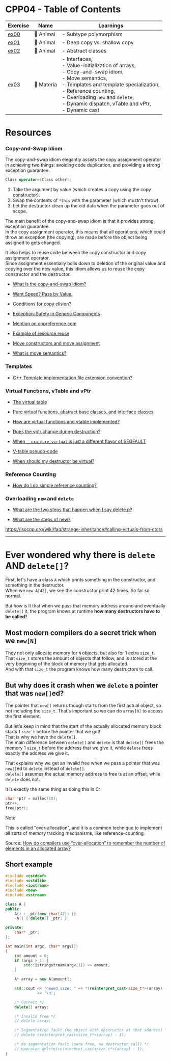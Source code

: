# CPP04 - Table of Contents

| Exercise     | Name       | Learnings                                                                                                                                                                                                                                                                             |
| ------------ | ---------- | ------------------------------------------------------------------------------------------------------------------------------------------------------------------------------------------------------------------------------------------------------------------------------------- |
| [ex00](ex00) | 🐾 Animal  | - Subtype polymorphism                                                                                                                                                                                                                                                                |
| [ex01](ex01) | 🧠 Animal  | - Deep copy vs. shallow copy                                                                                                                                                                                                                                                          |
| [ex02](ex02) | 💭 Animal  | - Abstract classes                                                                                                                                                                                                                                                                    |
| [ex03](ex03) | 🔮 Materia | - Interfaces, <br> - Value-initialization of arrays, <br> - Copy-and-swap idiom, <br> - Move semantics, <br> - Templates and template specialization, <br> - Reference counting, <br> - Overloading `new` and `delete`, <br> - Dynamic dispatch, vTable and vPtr, <br> - Dynamic cast |

# Resources

### Copy-and-Swap Idiom

The copy-and-swap idiom elegantly assists the copy assignment operator in achieving two things: avoiding code duplication, and providing a strong exception guarantee.

```c++
Class operator=(Class other);
```

  1. Take the argument by value (which creates a copy using the copy constructor).
  2. Swap the contents of `*this` with the parameter (which mustn't throw).
  3. Let the destructor clean up the old data when the parameter goes out of scope.

The main benefit of the copy-and-swap idiom is that it provides strong exception guarantee.<br>
In the copy assignment operator, this means that all operations, which could throw an exception (the copying), are made before the object being assigned to gets changed.

It also helps to reuse code between the copy constructor and copy assignment operator.<br>
Since assignment essentially boils down to deletion of the original value and copying over the new value, this idiom allows us to reuse the copy constructor and the destructor.

- [What is the copy-and-swap idiom?](https://stackoverflow.com/questions/3279543/what-is-the-copy-and-swap-idiom)

- [Want Speed? Pass by Value.](https://web.archive.org/web/20140113221447/http://cpp-next.com/archive/2009/08/want-speed-pass-by-value/)

- [Conditions for copy elision?](https://stackoverflow.com/questions/6383639/conditions-for-copy-elision)

- [Exception-Safety in Generic Components](https://www.boost.org/community/exception_safety.html)

- [Mention on cppreference.com](https://en.cppreference.com/w/cpp/language/operators#Assignment_operator)

- [Example of resource reuse](https://en.cppreference.com/w/cpp/language/copy_assignment#Example)

- [Move constructors and move assignment](https://www.learncpp.com/cpp-tutorial/move-constructors-and-move-assignment/)

- [What is move semantics?](https://stackoverflow.com/questions/3106110/what-is-move-semantics)

### Templates

- [C++ Template implementation file extension convention?](https://stackoverflow.com/a/77060142/24880406)

### Virtual Functions, vTable and vPtr

- [The virtual table](https://www.learncpp.com/cpp-tutorial/the-virtual-table/)

- [Pure virtual functions, abstract base classes, and interface classes](https://www.learncpp.com/cpp-tutorial/pure-virtual-functions-abstract-base-classes-and-interface-classes/)

- [How are virtual functions and vtable implemented?](https://stackoverflow.com/questions/99297/how-are-virtual-functions-and-vtable-implemented)

- [Does the vptr change during destruction?](https://stackoverflow.com/questions/7916833/does-the-vptr-change-during-destruction)

- [When `__cxa_pure_virtual` is just a different flavor of SEGFAULT](https://uvdn7.github.io/pure_virtual/)

- [V-table pseudo-code](https://isocpp.org/wiki/faq/virtual-functions#dyn-binding2)

- [When should my destructor be virtual?](https://isocpp.org/wiki/faq/virtual-functions#virtual-dtors)

### Reference Counting

- [How do I do simple reference counting?](https://isocpp.org/wiki/faq/freestore-mgmt#ref-count-simple)

### Overloading `new` and `delete`

- [What are the two steps that happen when I say delete p?](https://isocpp.org/wiki/faq/freestore-mgmt#two-steps-of-delete)

- [What are the steps of new?](https://isocpp.org/wiki/faq/freestore-mgmt#new-doesnt-leak-if-ctor-throws)


https://isocpp.org/wiki/faq/strange-inheritance#calling-virtuals-from-ctors

---

# Ever wondered why there is `delete` AND `delete[]`?

First, let's have a class `A` which prints something in the constructor, and something in the destructor.<br>
When we `new A[42]`, we see the constructor print 42 times. So far so normal.

But how is it that when we pass that memory address around and eventually `delete[]` it, the program knows at runtime **how many destructors have to be called**?

## Most modern compilers do a secret trick when we `new[N]`

They not only allocate memory for `N` objects, but also for 1 extra `size_t`.<br>
That `size_t` stores the amount of objects that follow, and is stored at the very beginning of the block of memory that gets allocated.<br>
And with that `size_t` the program knows how many destructors to call.

## But why does it crash when we `delete` a pointer that was `new[]`ed?

The pointer that `new[]` returns though starts from the first actual object, so not including the `size_t`. That's important so we can do `array[0]` to access the first element.

But let's keep in mind that the start of the actually allocated memory block starts 1 `size_t` before the pointer that we got!<br>
That is why we have the `delete[]`.<br>
The main difference between `delete[]` and `delete` is that `delete[]` frees the memory 1 `size_t` before the address that we give it, while `delete` frees exactly the address we give it.

That explains why we get an invalid free when we pass a pointer that was `new[]`ed to `delete` instead of `delete[]`.<br>
`delete[]` assumes the actual memory address to free is at an offset, while `delete` does not.

It is exactly the same thing as doing this in C:
```c
char *ptr = malloc(10);
ptr++;
free(ptr);
```

> [!NOTE]
> This is called "over-allocation", and it is a common technique to implement all sorts of memory tracking mechanisms, like reference-counting.

Source:
[How do compilers use “over-allocation” to remember the number of elements in an allocated array?](https://isocpp.org/wiki/faq/compiler-dependencies#num-elems-in-new-array-overalloc)

## Short example

```c++
#include <cstddef>
#include <cstdlib>
#include <iostream>
#include <new>
#include <sstream>

class A {
public:
    A() : _ptr(new char[42]) {}
    ~A() { delete[] _ptr; }

private:
    char* _ptr;
};

int main(int argc, char* argv[])
{
    int amount = 0;
    if (argc > 1) {
        std::istringstream(argv[1]) >> amount;
    }

    A* array = new A[amount];

    std::cout << "newed size: " << *(reinterpret_cast<size_t*>(array) - 1)
              << '\n';

    /* Correct */
    delete[] array;

    /* Invalid free */
    // delete array;

    /* Segmentation fault (no object with destructor at that address) */
    // delete (reinterpret_cast<size_t*>(array) - 1);

    /* No segmentation fault (pure free, no destructor call) */
    // operator delete(reinterpret_cast<size_t*>(array) - 1);
}
```
